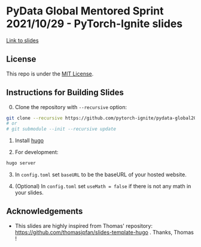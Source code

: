 # PyData Global Mentored Sprint 2021/10/29 - PyTorch-Ignite slides

[Link to slides](https://pytorch-ignite.github.io/pydata-global2021-slides/)

## License

This repo is under the [MIT License](LICENSE).


## Instructions for Building Slides

0. Clone the repository with `--recursive` option:
```bash
git clone --recursive https://github.com/pytorch-ignite/pydata-global2021-slides.git
# or
# git submodule --init --recursive update
```

1. Install [hugo](https://gohugo.io/getting-started/installing/)

2. For development:

```bash
hugo server
```

3. In `config.toml` set `baseURL` to be the baseURL of your hosted website.

4. (Optional) In `config.toml` set `useMath = false` if there is not any math in your
slides.

## Acknowledgements

- This slides are highly inspired from Thomas' repository: https://github.com/thomasjpfan/slides-template-hugo . Thanks, Thomas !
